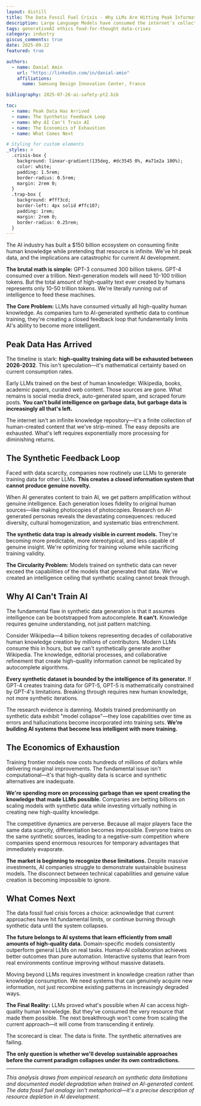 ```yaml
---
layout: distill
title: The Data Fossil Fuel Crisis - Why LLMs Are Hitting Peak Information
description: Large Language Models have consumed the internet's collective knowledge, but as we enter the era of synthetic training data, we're creating a closed-loop system that may be fundamentally limiting AI's potential. Here's why the current LLM paradigm faces an existential data crisis.
tags: generativeAI ethics food-for-thought data-crises
category: industry
giscus_comments: true
date: 2025-09-22
featured: true

authors:
  - name: Danial Amin
    url: "https://linkedin.com/in/danial-amin"
    affiliations:
      name: Samsung Design Innovation Center, France

bibliography: 2025-07-26-ai-safety-pt2.bib

toc:
  - name: Peak Data Has Arrived
  - name: The Synthetic Feedback Loop
  - name: Why AI Can't Train AI
  - name: The Economics of Exhaustion
  - name: What Comes Next

# Styling for custom elements
_styles: >
  .crisis-box {
    background: linear-gradient(135deg, #dc3545 0%, #a71e2a 100%);
    color: white;
    padding: 1.5rem;
    border-radius: 0.5rem;
    margin: 2rem 0;
  }
  .trap-box {
    background: #fff3cd;
    border-left: 4px solid #ffc107;
    padding: 1rem;
    margin: 2rem 0;
    border-radius: 0.25rem;
  }
---
```


The AI industry has built a $150 billion ecosystem on consuming finite human knowledge while pretending that resource is infinite. We've hit peak data, and the implications are catastrophic for current AI development.

**The brutal math is simple:** GPT-3 consumed 300 billion tokens. GPT-4 consumed over a trillion. Next-generation models will need 10-100 trillion tokens. But the total amount of high-quality text ever created by humans represents only 10-50 trillion tokens. We're literally running out of intelligence to feed these machines.

<div class="crisis-box">
<strong>The Core Problem:</strong> LLMs have consumed virtually all high-quality human knowledge. As companies turn to AI-generated synthetic data to continue training, they're creating a closed feedback loop that fundamentally limits AI's ability to become more intelligent.
</div>

## Peak Data Has Arrived

The timeline is stark: **high-quality training data will be exhausted between 2026-2032**. This isn't speculation—it's mathematical certainty based on current consumption rates.

Early LLMs trained on the best of human knowledge: Wikipedia, books, academic papers, curated web content. Those sources are gone. What remains is social media dreck, auto-generated spam, and scraped forum posts. **You can't build intelligence on garbage data, but garbage data is increasingly all that's left.**

The internet isn't an infinite knowledge repository—it's a finite collection of human-created content that we've strip-mined. The easy deposits are exhausted. What's left requires exponentially more processing for diminishing returns.

## The Synthetic Feedback Loop

Faced with data scarcity, companies now routinely use LLMs to generate training data for other LLMs. **This creates a closed information system that cannot produce genuine novelty.**

When AI generates content to train AI, we get pattern amplification without genuine intelligence. Each generation loses fidelity to original human sources—like making photocopies of photocopies. Research on AI-generated personas reveals the devastating consequences: reduced diversity, cultural homogenization, and systematic bias entrenchment.

**The synthetic data trap is already visible in current models.** They're becoming more predictable, more stereotypical, and less capable of genuine insight. We're optimizing for training volume while sacrificing training validity.

<div class="trap-box">
<strong>The Circularity Problem:</strong> Models trained on synthetic data can never exceed the capabilities of the models that generated that data. We've created an intelligence ceiling that synthetic scaling cannot break through.
</div>

## Why AI Can't Train AI

The fundamental flaw in synthetic data generation is that it assumes intelligence can be bootstrapped from autocomplete. **It can't.** Knowledge requires genuine understanding, not just pattern matching.

Consider Wikipedia—4 billion tokens representing decades of collaborative human knowledge creation by millions of contributors. Modern LLMs consume this in hours, but we can't synthetically generate another Wikipedia. The knowledge, editorial processes, and collaborative refinement that create high-quality information cannot be replicated by autocomplete algorithms.

**Every synthetic dataset is bounded by the intelligence of its generator.** If GPT-4 creates training data for GPT-5, GPT-5 is mathematically constrained by GPT-4's limitations. Breaking through requires new human knowledge, not more synthetic iterations.

The research evidence is damning. Models trained predominantly on synthetic data exhibit "model collapse"—they lose capabilities over time as errors and hallucinations become incorporated into training sets. **We're building AI systems that become less intelligent with more training.**

## The Economics of Exhaustion

Training frontier models now costs hundreds of millions of dollars while delivering marginal improvements. The fundamental issue isn't computational—it's that high-quality data is scarce and synthetic alternatives are inadequate.

**We're spending more on processing garbage than we spent creating the knowledge that made LLMs possible.** Companies are betting billions on scaling models with synthetic data while investing virtually nothing in creating new high-quality knowledge.

The competitive dynamics are perverse. Because all major players face the same data scarcity, differentiation becomes impossible. Everyone trains on the same synthetic sources, leading to a negative-sum competition where companies spend enormous resources for temporary advantages that immediately evaporate.

**The market is beginning to recognize these limitations.** Despite massive investments, AI companies struggle to demonstrate sustainable business models. The disconnect between technical capabilities and genuine value creation is becoming impossible to ignore.

## What Comes Next

The data fossil fuel crisis forces a choice: acknowledge that current approaches have hit fundamental limits, or continue burning through synthetic data until the system collapses.

**The future belongs to AI systems that learn efficiently from small amounts of high-quality data.** Domain-specific models consistently outperform general LLMs on real tasks. Human-AI collaboration achieves better outcomes than pure automation. Interactive systems that learn from real environments continue improving without massive datasets.

Moving beyond LLMs requires investment in knowledge creation rather than knowledge consumption. We need systems that can genuinely acquire new information, not just recombine existing patterns in increasingly degraded ways.

<div class="crisis-box">
<strong>The Final Reality:</strong> LLMs proved what's possible when AI can access high-quality human knowledge. But they've consumed the very resource that made them possible. The next breakthrough won't come from scaling the current approach—it will come from transcending it entirely.
</div>

The scorecard is clear. The data is finite. The synthetic alternatives are failing.

**The only question is whether we'll develop sustainable approaches before the current paradigm collapses under its own contradictions.**

---

*This analysis draws from empirical research on synthetic data limitations and documented model degradation when trained on AI-generated content. The data fossil fuel analogy isn't metaphorical—it's a precise description of resource depletion in AI development.*